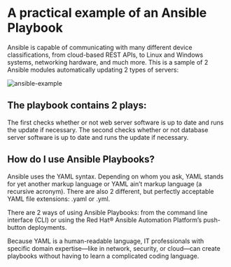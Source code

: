 
# A practical example of an Ansible Playbook
Ansible is capable of communicating with many different device classifications, from cloud-based REST APIs, to Linux and Windows systems, networking hardware, and much more. This is a sample of 2 Ansible modules automatically updating 2 types of servers:

![ansible-example](https://github.com/aa-cloudengineer/IaC/assets/144057103/7a0b1227-6c70-4630-8c9e-c1bf21e33040)

## The playbook contains 2 plays: 

The first checks whether or not web server software is up to date and runs the update if necessary.
The second checks whether or not database server software is up to date and runs the update if necessary.

##  How do I use Ansible Playbooks?

Ansible uses the YAML syntax. Depending on whom you ask, YAML stands for yet another markup language or YAML ain’t markup language (a recursive acronym). There are also 2 different, but perfectly acceptable YAML file extensions: .yaml or .yml. 

There are 2 ways of using Ansible Playbooks: from the command line interface (CLI) or using the Red Hat® Ansible Automation Platform’s push-button deployments.

Because YAML is a human-readable language, IT professionals with specific domain expertise—like in network, security, or cloud—can create playbooks without having to learn a complicated coding language.
